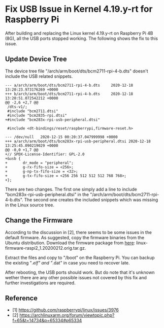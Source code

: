 # Fix USB Issue in Kernel 4.19.y-rt for Raspberry Pi

After building and replacing the Linux kernel 4.19.y-rt on Raspberry Pi 4B (8G), all the USB ports stopped working. The following shows the fix to this issue.

## Update Device Tree

The device tree file "/arch/arm/boot/dts/bcm2711-rpi-4-b.dts" doesn't include the USB related snippets.

```git
--- a/arch/arm/boot/dts/bcm2711-rpi-4-b.dts     2020-12-18 13:20:23.973176269 +0000
+++ b/arch/arm/boot/dts/bcm2711-rpi-4-b.dts     2020-12-18 13:20:51.072542212 +0000
@@ -2,6 +2,7 @@
 /dts-v1/;
 #include "bcm2711.dtsi"
 #include "bcm2835-rpi.dtsi"
+#include "bcm283x-rpi-usb-peripheral.dtsi"
 
 #include <dt-bindings/reset/raspberrypi,firmware-reset.h>
 
--- /dev/null   2020-12-15 00:20:37.047999998 +0000
+++ a/arch/arm/boot/dts/bcm283x-rpi-usb-peripheral.dtsi 2020-12-18 13:25:45.090219029 +0000
@@ -0,0 +1,7 @@
+// SPDX-License-Identifier: GPL-2.0
+&usb {
+       dr_mode = "peripheral";
+       g-rx-fifo-size = <256>;
+       g-np-tx-fifo-size = <32>;
+       g-tx-fifo-size = <256 256 512 512 512 768 768>;
+};
```

There are two changes. The first one simply add a line to include "bcm283x-rpi-usb-peripheral.dtsi" in the "/arch/arm/boot/dts/bcm2711-rpi-4-b.dts". The second one creates the included snippets which was missing in the Linux source tree.

## Change the Firmware

According to the discussion in [2], there seems to be some issues in the default firmware. As suggested, copy the firmware binaries from the Ubuntu distribution. Download the firmware package from [here](https://launchpad.net/ubuntu/+source/linux-firmware-raspi2/1.20200212-0ubuntu1): linux-firmware-raspi2_1.20200212.orig.tar.gz.

Extract the files and copy to "/boot" on the Raspberry Pi. You can backup the existing "*.elf" and "*.dat" in case you need to recover late.

After rebooting, the USB ports should work. But do note that it's unknown wether there are any other possible issues not covered by this fix and further investigations are required.

## Reference

* [1] https://github.com/raspberrypi/linux/issues/3976
* [2] https://archlinuxarm.org/forum/viewtopic.php?f=65&t=14734&p=65334#p65334